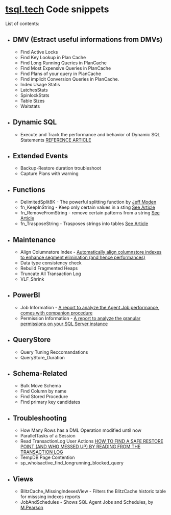 # [tsql.tech](http://tsql.tech) Code snippets

List of contents:

* ## DMV (Estract useful informations from DMVs)
  - Find Active Locks
  - Find Key Lookup in Plan Cache
  - Find Long Running Queries in PlanCache
  - Find Most Expensive Queries in PlanCache
  - Find Plans of your query in PlanCache
  - Find implicit Conversion Queries in PlanCache.
  - Index Usage Statis
  - LatchesStats
  - SpinlockStats
  - Table Sizes
  - Waitstats

* ## Dynamic SQL
  - Execute and Track the performance and behavior of Dynamic SQL Statements
    [REFERENCE ARTICLE](https://tsql.tech/tracking-dynamic-sql-performance-automatically-with-a-wrapper-on-sp_executesql-dynamic-sql-inception/)

* ## Extended Events
  - Backup-Restore duration troubleshoot
  - Capture Plans with warning

* ## Functions
  - DelimitedSplit8K - The powerful splitting function by [Jeff Moden](http://www.sqlservercentral.com/articles/Tally+Table/72993/)
  - fn_KeepInString - Keep only certain values in a sting [See Article](https://tsql.tech/a-quick-function-to-remove-or-keep-only-string-patterns-from-sql-server-strings/)
  - fn_RemoveFromString - remove certain patterns from a string [See Article](https://tsql.tech/a-quick-function-to-remove-or-keep-only-string-patterns-from-sql-server-strings/)
  - fn_TrasposeString - Trasposes strings into tables [See Article](https://tsql.tech/a-quick-function-to-remove-or-keep-only-string-patterns-from-sql-server-strings/)

* ## Maintenance
  - Align Columnstore Index - [Automatically align columnstore indexes to enhance segment elimination (and hence performances)](https://tsql.tech/a-script-to-automatically-align-columnstore-indexes-to-enhance-segment-elimination-and-hence-performances/)
  - Data type consistency check
  - Rebuild Fragmented Heaps
  - Truncate All Transaction Log
  - VLF_Shrink

* ## PowerBI
  - Job Information - [A report to analyze the Agent Job performance, comes with companion procedure](https://tsql.tech/a-powerbi-report-for-sql-server-agent-jobs/)
  - Permission Information - [A report to analyze the granular permissions on your SQL Server instance](https://tsql.tech/a-sql-server-permission-report-in-powerbi/)

* ## QueryStore
  - Query Tuning Reccomandations
  - QueryStore_Duration

* ## Schema-Related
  - Bulk Move Schema
  - Find Column by name
  - Find Stored Procedure
  - Find primary key candidates

* ## Troubleshooting
  - How Many Rows has a DML Operation modified until now
  - ParallelTasks of a Session
  - Read TransactionLog User Actions [HOW TO FIND A SAFE RESTORE POINT (AND WHO MESSED UP) BY READING FROM THE TRANSACTION LOG](https://tsql.tech/find-who-e-when-something-was-messed-up-in-order-to-restore-to-a-safe-point-using-the-transaction-log/)
  - TempDB Page Contention
  - sp_whoisactive_find_longrunning_blocked_query
  
* ## Views
  - BlitzCache_MissingIndexesView - Filters the BlitzCache historic table for misssing indexes reports
  - JobAndSchedules - Shows SQL Agent Jobs and Schedules, by [M.Pearson](http://www.sqlservercentral.com/scripts/Maintenance+and+Management/30381/)
